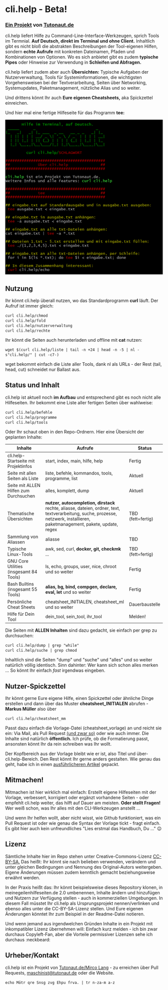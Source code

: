 # cli.help - Beta!
### [Ein Projekt](https://www.tutonaut.de/neues-projekt-cli-help-praktische-hilfe-im-terminal-auf-deutsch) von [Tutonaut.de](https://www.tutonaut.de)
cli.help liefert Hilfe zu Command-Line-Interface-Werkzeugen, sprich Tools im Termnial. **Auf Deutsch, direkt im Terminal und ohne Client.** Inhaltlich gibt es nicht bloß die abstrakten Beschreibungen der Tool-eigenen Hilfen, sondern **echte Aufrufe** mit konkreten Dateinamen, Pfaden und Kombinationen von Optionen. Wo es sich anbietet gibt es zudem **typische Pipes** oder Hinweise zur Verwendung in **Schleifen und Abfragen.**

cli.help liefert zudem aber auch **Übersichten:** Typische Aufgaben der Nutzerverwaltung, Tools für Systeminformationen, die wichtigsten Vorgehensweisen bei der Textverarbeitung, Seiten über Networking, Systemupdates, Paketmanagement, nützliche Alias und so weiter.

Und drittens könnt Ihr auch **Eure eigenen Cheatsheets,** aka Spickzettel einreichen.  

Und hier mal eine fertige Hilfeseite für das Programm **tee:**

![Die cli.help-Seite von tee](bilder/tee.png)

## Nutzung
Ihr könnt cli.help überall nutzen, wo das Standardprogramm **curl** läuft. Der Aufruf ist immer gleich:

    curl cli.help/chmod
	curl cli.help/fold
	curl cli.help/nutzerverwaltung
	curl cli.help/rechte
	
Ihr könnt die Seiten auch herunterladen und offline mit **cat** nutzen:

    wget $(curl cli.help/liste | tail -n +24 | head -n -5 | nl -s"cli.help/" | cut -c7-)
 
 wget bekommt einfach die Liste aller Tools, dank nl als URLs - der Rest (tail, head, cut) schneidet nur Ballast aus.
	
## Status und Inhalt
cli.help ist aktuell noch **im Aufbau** und entsprechend gibt es noch nicht alle Hilfeseiten. Ihr bekommt eine Liste aller fertigen Seiten über wahlweise:

    curl cli.help/befehle
	curl cli.help/programme
	curl cli.help/tools
	
Oder Ihr schaut oben in den Repo-Ordnern. Hier eine Übersicht der geplanten Inhalte:

Inhalte | Aufrufe | Status
------- | ------- | ------
cli.help-Startseite mit Projektinfos | start, index, main, hilfe, help | Fertig
Seite mit allen Seiten als Liste | liste, befehle, kommandos, tools, programme, list | Aktuell
Seite mit ALLEN Hilfen zum Durchsuchen | alles, komplett, dump | Aktuell
Thematische Übersichten | **nutzer, autocompletion, dirstack** rechte, aliasse, dateien, ordner, text, textverarbeitung, suche, prozesse, netzwerk, installieren, paketmanagement, pakete, update, regex | TBD (fett=fertig)
Sammlung von Aliassen | aliasse | TBD
Typische Linux-Tools | awk, sed, curl, **docker, git, checkmk** ... | TBD (fett=fertig)
GNU Core Utilities (insgesamt 84 Tools) | ls, echo, groups, user, nice, chroot und so weiter | Fertig
Bash Builtins (insgesamt 55 Tools) | **alias, bg, bind, compgen, declare, eval, let** und so weiter | Fertig
Persönliche Cheat Sheets | cheatsheet_INITIALEN, cheatsheet_ml und so weiter | Dauerbaustelle
Hilfe für Dein Tool | dein_tool, sein_tool, ihr_tool | Melden!

Die Seiten mit **ALLEN Inhalten** sind dazu gedacht, sie einfach per grep zu durchsuchen:

    curl cli.help/dump | grep "while"
    curl cli.help/suche | grep chmod
	
Inhaltlich sind die Seiten "dump" und "suche" und "alles" und so weiter natürlich völlig identisch. Sinn dahinter: Wer kann sich schon alles merken ... So könnt Ihr einfach *fast* irgendwas eingeben. 

## Nutzer-Spickzettel
Ihr könnt gerne Eure eigene Hilfe, einen Spickzettel oder ähnliche Dinge erstellen und dann über das Muster **cheatsheet_INITIALEN** abrufen - **Markus Müller** also über

    curl cli.help/cheatsheet_mm
   
Passt dazu einfach die Vorlage-Datei (cheatsheet_vorlage) an und reicht sie ein: Via Mail, als Pull Request [(und zwar so)](https://www.tutonaut.de/aenderungen-in-github-projekten-einreichen/) oder wie auch immer. Die Inhalte sind natürlich **öffentlich.** Ich prüfe, ob die Formatierung passt, ansonsten könnt Ihr da rein schreiben was Ihr wollt.

Der Kopfbereich aus der Vorlage bleibt wie er ist, also Titel und über-cli.help-Bereich. Den Rest könnt Ihr gerne anders gestalten. Wie genau das geht, habe ich in einen [ausführlicheren Artikel](https://www.tutonaut.de/anleitung-terminal-ausgabe-mit-farben-und-ascii-art-aufhuebschen/) gepackt.

## Mitmachen!
Mitmachen ist hier wirklich mal einfach: Erstellt eigene Hilfeseiten mit der Vorlage, verbessert, korrigiert oder ergänzt vorhandene Seiten - oder empfehlt cli.help weiter, das hilft auf Dauer am meisten. **Oder stellt Fragen!** Wer weiß schon, was Ihr alles mit den CLI-Werkzeugen anstellt ...

Und wenn Ihr helfen wollt, aber nicht wisst, wie Github funktioniert, was ein Pull Request ist oder wie genau die Syntax der Vorlage tickt - fragt einfach. Es gibt hier auch kein unfreundliches "Lies erstmal das Handbuch, Du ..." :wink:

## Lizenz
Sämtliche Inhalte hier im Repo stehen unter Creative-Commons-Lizenz [CC-BY-SA.](https://creativecommons.org/licenses/by-sa/4.0/) Das heißt: Ihr könnt sie nach belieben verwenden, verändern und unter gleichen Bedingungen und Nennung des Original-Autors weitergeben. Eigene Änderungen müssen zudem kenntlich gemacht beziehungsweise erwähnt werden.

In der Praxis heißt das: Ihr könnt beispielsweise dieses Repository klonen, in meinegeilenhilfeseiten.de 2.0 umbenennen, Inhalte ändern und hinzufügen und Nutzern zur Verfügung stellen - auch in kommerziellen Umgebungen. In diesem Fall müsstet Ihr cli.help als Ursprungsprojekt nennen/verlinken und ebenso alles unter die CC-BY-SA-Lizenz stellen. Und Eure eigenen Änderungen könntet Ihr zum Beispiel in der Readme-Datei notieren. 

Und wenn jemand aus irgendwelchen Gründen Inhalte in ein Projekt mit inkompatibler Lizenz übernehmen will: Einfach kurz melden - ich bin zwar durchaus Copyleft-Fan, aber die Vorteile permissiver Lizenzen sehe ich durchaus :neckbeard:

## Urheber/Kontakt
cli.help ist ein Projekt von [Tutonaut.de/Mirco Lang](https://www.tutonaut.de/impressum) - zu erreichen über Pull Requests, [maschinist@tutonaut.de](mailto:maschinist@tutonaut.de) oder die Website.

    echo Mötr qre Snsg zvg Ehpu frva. | tr n-za-m a-z

